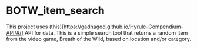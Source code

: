 # BOTW_item_search

This project uses (this)[https://gadhagod.github.io/Hyrule-Compendium-API/#/] API for data. This is a simple search tool that returns a random item from the video game, Breath of the Wild, based on location and/or category.
